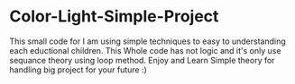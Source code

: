 # Color-Light-Simple-Project

This small code for I am using simple techniques to easy to understanding each eductional children. This Whole code has not logic and it's only use sequance theory using loop method. Enjoy and Learn Simple theory for handling big project for your future :)
